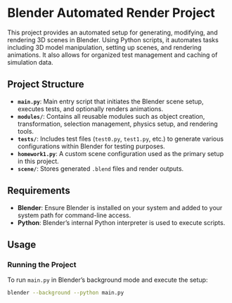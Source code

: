 # Blender Automated Render Project

This project provides an automated setup for generating, modifying, and rendering 3D scenes in Blender. Using Python scripts, it automates tasks including 3D model manipulation, setting up scenes, and rendering animations. It also allows for organized test management and caching of simulation data.

## Project Structure

- **`main.py`**: Main entry script that initiates the Blender scene setup, executes tests, and optionally renders animations.
- **`modules/`**: Contains all reusable modules such as object creation, transformation, selection management, physics setup, and rendering tools.
- **`tests/`**: Includes test files (`test0.py`, `test1.py`, etc.) to generate various configurations within Blender for testing purposes.
- **`homework1.py`**: A custom scene configuration used as the primary setup in this project.
- **`scene/`**: Stores generated `.blend` files and render outputs.

## Requirements

- **Blender**: Ensure Blender is installed on your system and added to your system path for command-line access.
- **Python**: Blender’s internal Python interpreter is used to execute scripts.

## Usage

### Running the Project
To run `main.py` in Blender’s background mode and execute the setup:

```bash
blender --background --python main.py
